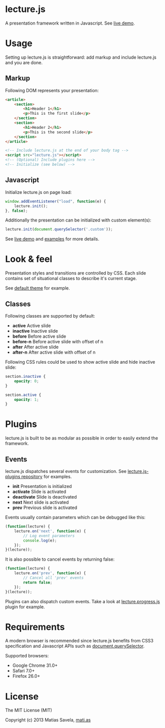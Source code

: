 # lecture.js

A presentation framework written in Javascript. See [live demo](http://msavela.github.io/lecture.js).

# Usage

Setting up lecture.js is straightforward: add markup and include lecture.js and you are done.

## Markup

Following DOM represents your presentation:

```html
<article>
	<section>
		<h1>Header 1</h1>
		<p>This is the first slide</p>
	</section>
	<section>
		<h1>Header 2</h1>
		<p>This is the second slide</p>
	</section>
</article>

<!-- Include lecture.js at the end of your body tag -->
<script src="lecture.js"></script>
<!-- (Optional) Include plugins here -->
<!-- Initialize (see below) -->
```

## Javascript

Initialize lecture.js on page load:

```js
window.addEventListener("load", function(e) {
	lecture.init();
}, false);
```

Additionally the presentation can be initialized with custom element(s):

```js
lecture.init(document.querySelector('.custom'));
```

See [live demo](http://msavela.github.io/lecture.js) and [examples](https://github.com/msavela/lecture.js/tree/master/examples) for more details.

# Look & feel

Presentation styles and transitions are controlled by CSS. Each slide contains set of situational classes to describe it's current stage.

See [default theme](https://github.com/msavela/lecture.js/blob/master/themes/default.css) for example. 

## Classes

Following classes are supported by default:

* **active** Active slide
* **inactive** Inactive slide
* **before** Before active slide
* **before-n** Before active slide with offset of n
* **after** After active slide
* **after-n** After active slide with offset of n

Following CSS rules could be used to show active slide and hide inactive slide:

```css
section.inactive {
	opacity: 0;
}

section.active {
	opacity: 1;
}
```

# Plugins

lecture.js is built to be as modular as possible in order to easily extend the framework.

## Events

lecture.js dispatches several events for customization. See [lecture.js-plugins repository](https://github.com/msavela/lecture.js-plugins) for examples.

* **init** Presentation is initialized
* **activate** Slide is activated
* **deactivate** Slide is deactivated
* **next** Next slide is activated
* **prev** Previous slide is activated

Events usually contain parameters which can be debugged like this:

```js
(function(lecture) {
	lecture.on('next', function(e) {
		// Log event parameters
		console.log(e);
	});
}(lecture));
```

It is also possible to cancel events by returning false:

```js
(function(lecture) {
	lecture.on('prev', function(e) {
		// Cancel all 'prev' events
		return false;
	});
}(lecture));
```

Plugins can also dispatch custom events. Take a look at [lecture.progress.js](https://github.com/msavela/lecture.js-plugins/blob/master/src/lecture.progress.js) plugin for example.

# Requirements

A modern browser is recommended since lecture.js benefits from CSS3 specification and Javascript APIs such as [document.querySelector](https://developer.mozilla.org/en-US/docs/Web/API/document.querySelector).

Supported browsers:

* Google Chrome 31.0+
* Safari 7.0+
* Firefox 26.0+

# License

The MIT License (MIT)

Copyright (c) 2013 Matias Savela, [mati.as](http://mati.as)